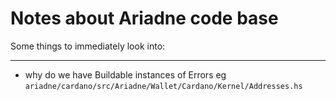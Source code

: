 # Notes about Ariadne code base

Some things to immediately look into:
___

- why do we have Buildable instances of Errors eg `ariadne/cardano/src/Ariadne/Wallet/Cardano/Kernel/Addresses.hs`